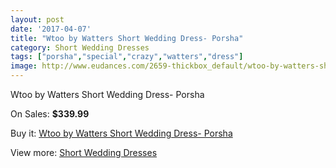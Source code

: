 ```yaml
---
layout: post
date: '2017-04-07'
title: "Wtoo by Watters Short Wedding Dress- Porsha"
category: Short Wedding Dresses
tags: ["porsha","special","crazy","watters","dress"]
image: http://www.eudances.com/2659-thickbox_default/wtoo-by-watters-short-wedding-dress-porsha.jpg
---
```

Wtoo by Watters Short Wedding Dress- Porsha

On Sales: **$339.99**
<a href="https://www.eudances.com/en/short-wedding-dresses/890-wtoo-by-watters-short-wedding-dress-porsha.html"><amp-img layout="responsive" width="600" height="600" src="//www.eudances.com/2659-thickbox_default/wtoo-by-watters-short-wedding-dress-porsha.jpg" alt="Wtoo by Watters Short Wedding Dress- Porsha 0" /></a>
<a href="https://www.eudances.com/en/short-wedding-dresses/890-wtoo-by-watters-short-wedding-dress-porsha.html"><amp-img layout="responsive" width="600" height="600" src="//www.eudances.com/2660-thickbox_default/wtoo-by-watters-short-wedding-dress-porsha.jpg" alt="Wtoo by Watters Short Wedding Dress- Porsha 1" /></a>

Buy it: [Wtoo by Watters Short Wedding Dress- Porsha](https://www.eudances.com/en/short-wedding-dresses/890-wtoo-by-watters-short-wedding-dress-porsha.html "Wtoo by Watters Short Wedding Dress- Porsha")

View more: [Short Wedding Dresses](https://www.eudances.com/en/11-short-wedding-dresses "Short Wedding Dresses")